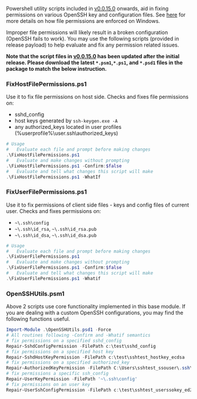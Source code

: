 Powershell utility scripts included in [v0.0.15.0](https://github.com/PowerShell/Win32-OpenSSH/releases/tag/v0.0.15.0) onwards, aid in fixing permissions on various OpenSSH key and configuration files. See [here](https://github.com/PowerShell/Win32-OpenSSH/wiki/Security-protection-of-various-files-in-Win32-OpenSSH) for more details on how file permissions are enforced on Windows. 

Improper file permissions will likely result in a broken configuration (OpenSSH fails to work). You may use the following scripts (provided in release payload) to help evaluate and fix any permission related issues.

**Note that the script files in [v0.0.15.0](https://github.com/PowerShell/Win32-OpenSSH/releases/tag/v0.0.15.0) has been updated after the initial release. Please download the latest `*.psm1`,`*.ps1`, and `*.psd1` files in the package to match the below instruction.**
### FixHostFilePermissions.ps1
Use it to fix file permissions on host side. Checks and fixes file permissions on:
 - sshd_config
 - host keys generated by `ssh-keygen.exe -A`
 - any authorized_keys located in user profiles (%userprofile%\user\.ssh\authorized_keys)

```PowerShell
# Usage
#   Evaluate each file and prompt before making changes
.\FixHostFilePermissions.ps1
#   Evaluate and make changes without prompting
.\FixHostFilePermissions.ps1 -Confirm:$false
#   Evaluate and tell what changes this script will make
.\FixHostFilePermissions.ps1 -WhatIf
```

### FixUserFilePermissions.ps1
Use it to fix permissions of client side files - keys and config files of current user. Checks and fixes permissions on: 
 - `~\.ssh\config`
 - `~\.ssh\id_rsa`, `~\.ssh\id_rsa.pub`
 - `~\.ssh\id_dsa`, `~\.ssh\id_dsa.pub`

```PowerShell
# Usage
#   Evaluate each file and prompt before making changes
.\FixUserFilePermissions.ps1
#   Evaluate and make changes without prompting
.\FixUserFilePermissions.ps1 -Confirm:$false
#   Evaluate and tell what changes this script will make
.\FixUserFilePermissions.ps1 -Whatif
```

### OpenSSHUtils.psm1
Above 2 scripts use core functionality implemented in this base module. If you are dealing with a custom OpenSSH configurations, you may find the following functions useful. 
```PowerShell
Import-Module .\OpenSSHUtils.psd1 -Force
# All routines following -Confirm and -Whatif semantics
# fix permissions on a specified sshd_config
Repair-SshdConfigPermission -FilePath c:\test\sshd_config
# fix permissions on a specified host key
Repair-SshdHostKeyPermission -FilePath c:\test\sshtest_hostkey_ecdsa
# fix permissions on a specified authorized_key
Repair-AuthorizedKeyPermission -FilePath C:\Users\sshtest_ssouser\.ssh\authorized_keys
# fix permissions a specific ssh_config
Repair-UserKeyPermission -FilePath '~\.ssh\config'
# fix permissions on an user key
Repair-UserSshConfigPermission -FilePath c:\test\sshtest_userssokey_ed25519
```